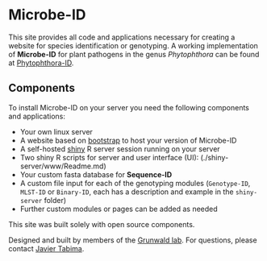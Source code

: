 Microbe-ID
===============

This site provides all code and applications necessary for creating a website for species identification or genotyping. A working implementation of **Microbe-ID** for plant pathogens in the genus *Phytophthora* can be found at [Phytophthora-ID](http://phytophthora-id.org).  

Components
------

To install Microbe-ID on your server you need the following components and applications:

- Your own linux server
- A website based on [bootstrap](http://getbootstrap.com) to host your version of Microbe-ID
- A self-hosted [shiny](http://www.rstudio.com/shiny/) R server session running on your server
- Two shiny R scripts for server and user interface (UI): (./shiny-server/www/Readme.md)
- Your custom fasta database for **Sequence-ID**
- A custom file input for each of the genotyping modules (`Genotype-ID`, `MLST-ID` or `Binary-ID`, each has a description and example in the `shiny-server` folder)
- Further custom modules or pages can be added as needed

This site was built solely with open source components.

Designed and built by members of the [Grunwald lab](http://grunwaldlab.cgrb.oregonstate.edu). For questions, please contact [Javier Tabima](caifaz01@gmail.com).
